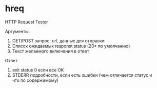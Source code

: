 # hreq
HTTP Request Tester


Аргументы:

1) GET/POST запрос: url, данные для отправки
2) Список ожидаемых responst status (20* по умолчанию)
3) Текст желаемого включения в ответ

Ответ:

1) exit status  0 если все OK
2) STDERR подробности, если есть ошибки (чем отличается статус и что по содержимому)

